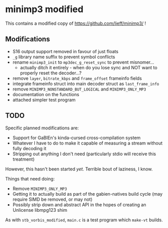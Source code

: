 # minimp3 modified

This contains a modified copy of https://github.com/lieff/minimp3/ !

## Modifications

* S16 output support removed in favour of just floats
* `_g` library name suffix to prevent symbol conflicts
* rename `minimp3_init` to `mp3dec_g_reset_sync` to prevent misnomer...
  * actually ditch it entirely - when do you lose sync and NOT want to properly reset the decoder...?
* remove `layer`, `bitrate_kbps` and `frame_offset` frameinfo fields
* integrate frameinfo struct into main decoder struct as `last_frame_info`
* remove `MINIMP3_NONSTANDARD_BUT_LOGICAL` and `MINIMP3_ONLY_MP3`
* documentation on the functions
* attached simpler test program

## TODO

Specific planned modifications are:

* Support for GaBIEn's kinda-cursed cross-compilation system
* Whatever I have to do to make it capable of measuring a stream without fully decoding it
* Stripping out anything I don't need (particularly stdio will receive this treatment)

However, this hasn't been started *yet.* Terrible bout of laziness, I know.

Things that need doing:

* Remove `MINIMP3_ONLY_MP3`
* Getting it to actually build as part of the gabien-natives build cycle (may require SIMD be removed, or may not)
* Possibly strip down and abstract API in the hopes of creating an Unlicense libmpg123 shim

As with `stb_vorbis_modified`, `main.c` is a test program which `make-vt` builds.

